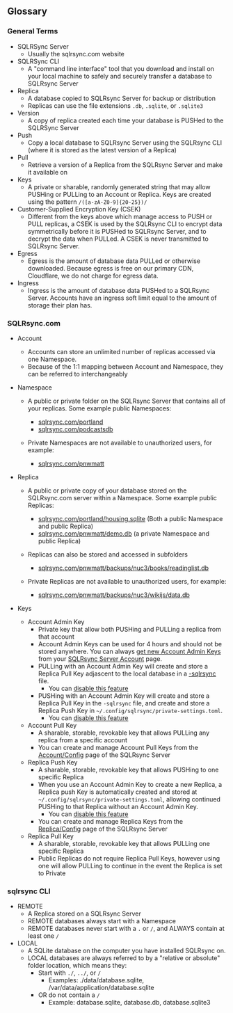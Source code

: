 ## Glossary

### General Terms

- SQLRSync Server
  - Usually the sqlrsync.com website
- SQLRSync CLI
  - A "command line interface" tool that you download and install on your local machine to safely and securely transfer a database to SQLRsync Server
- Replica
  - A database copied to SQLRsync Server for backup or distribution
  - Replicas can use the file extensions `.db`, `.sqlite`, or `.sqlite3`
- Version
  - A copy of replica created each time your database is PUSHed to the SQLRSync Server
- Push
  - Copy a local database to SQLRsync Server using the SQLRsync CLI (where it is stored as the latest version of a Replica)
- Pull
  - Retrieve a version of a Replica from the SQLRsync Server and make it available on
- Keys
  - A private or sharable, randomly generated string that may allow PUSHing or PULLing to an Account or Replica. Keys are created using the pattern `/([a-zA-Z0-9]{20-25})/`
- Customer-Supplied Encryption Key (CSEK)
  - Different from the keys above which manage access to PUSH or PULL replicas, a CSEK is used by the SQLRsync CLI to encrypt data symmetrically before it is PUSHed to SQLRsync Server, and to decrypt the data when PULLed. A CSEK is never transmitted to SQLRsync Server.
- Egress
  - Egress is the amount of database data PULLed or otherwise downloaded.  Because egress is free on our primary CDN, Cloudflare, we do not charge for egress data.
- Ingress
  - Ingress is the amount of database data PUSHed to a SQLRsync Server.  Accounts have an ingress soft limit equal to the amount of storage their plan has.

### SQLRsync.com

- Account
  - Accounts can store an unlimited number of replicas accessed via one Namespace.
  - Because of the 1:1 mapping between Account and Namespace, they can be referred to interchangeably
- Namespace

  - A public or private folder on the SQLRsync Server that contains all of your replicas. Some example public Namespaces:

    - [sqlrsync.com/portland](https://sqlrsync.com/portland)
    - [sqlrsync.com/podcastsdb](https://sqlrsync.com/podcastsdb)

  - Private Namespaces are not available to unauthorized users, for example:
    - [sqlrsync.com/pnwmatt](https://sqlrsync.com/pnwmatt)

- Replica

  - A public or private copy of your database stored on the SQLRsync.com server within a Namespace. Some example public Replicas:
    - [sqlrsync.com/portland/housing.sqlite](https://sqlrsync.com/portland/housing.sqlite) (Both a public Namespace and public Replica)
    - [sqlrsync.com/pnwmatt/demo.db](https://sqlrsync.com/pnwmatt/demo.db]) (a private Namespace and public Replica)
  - Replicas can also be stored and accessed in subfolders

    - [sqlrsync.com/pnwmatt/backups/nuc3/books/readinglist.db](https://sqlrsync.com/pnwmatt/backups/nuc3/books/readinglist.db)

  - Private Replicas are not available to unauthorized users, for example:
    - [sqlrsync.com/pnwmatt/backups/nuc3/wikijs/data.db](https://sqlrsync.com/pnwmatt/backups/nuc3/wikijs/data.db)

- Keys
  - Account Admin Key
    - Private key that allow both PUSHing and PULLing a replica from that account
    - Account Admin Keys can be used for 4 hours and should not be stored anywhere. You can always [get new Account Admin Keys](/help/account-admin-keys) from your [SQLRsync Server Account](/namespaces) page.
    - PULLing with an Account Admin Key will create and store a Replica Pull Key adjascent to the local database in a [-sqlrsync](/help/-sqlrsync) file.
      - You can [disable this feature](/help/cli#requestKeys)
    - PUSHing with an Account Admin Key will create and store a Replica Pull Key in the `-sqlrsync` file, and create and store a Replica Push Key in `~/.config/sqlrsync/private-settings.toml`.
      - You can [disable this feature](/help/cli#requestKeys)
  - Account Pull Key
    - A sharable, storable, revokable key that allows PULLing any replica from a specific account
    - You can create and manage Account Pull Keys from the [Account/Config](/help/account-config#keys) page of the SQLRsync Server
  - Replica Push Key
    - A sharable, storable, revokable key that allows PUSHing to one specific Replica
    - When you use an Account Admin Key to create a new Replica, a Replica push Key is automatically created and stored at `~/.config/sqlrsync/private-settings.toml`, allowing continued PUSHing to that Replica without an Account Admin Key.
      - You can [disable this feature](/help/cli#requestKeys)
    - You can create and manage Replica Keys from the [Replica/Config](/help/replica-config#keys) page of the SQLRsync Server
  - Replica Pull Key
    - A sharable, storable, revokable key that allows PULLing one specific Replica
    - Public Replicas do not require Replica Pull Keys, however using one will allow PULLing to continue in the event the Replica is set to Private

### sqlrsync CLI

- REMOTE
  - A Replica stored on a SQLRsync Server
  - REMOTE databases always start with a Namespace
  - REMOTE databases never start with a `.` or `/`, and ALWAYS contain at least one `/`
- LOCAL
  - A SQLite database on the computer you have installed SQLRsync on.
  - LOCAL databases are always referred to by a "relative or absolute" folder location, which means they:
    - Start with `./`, `../`, or `/`
      - Examples: ./data/database.sqlite, /var/data/application/database.sqlite
    - OR do not contain a `/`
      - Example: database.sqlite, database.db, database.sqlite3
